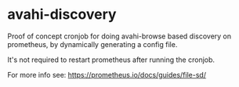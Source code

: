 # avahi-discovery

Proof of concept cronjob for doing avahi-browse based discovery on prometheus,
by dynamically generating a config file.

It's not required to restart prometheus after running the cronjob.

For more info see: https://prometheus.io/docs/guides/file-sd/
